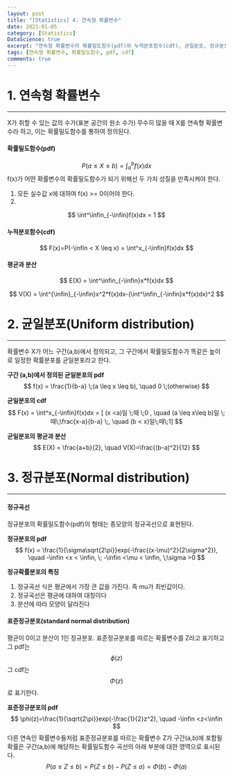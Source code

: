 ```yaml
---
layout: post
title: "[Statistics] 4. 연속형 확률변수"
date: 2021-01-05
category: [Statistics]
DataScience: true
excerpt: "연속형 확률변수의 확률밀도함수(pdf)와 누적분포함수(cdf), 균일분포, 정규분포"
tags: [연속형 확률변수, 확률밀도함수, pdf, cdf]
comments: true
---
```




# 1. 연속형 확률변수

---

X가 취할 수 있는 값의 수가(표본 공간의 원소 수가) 무수히 많을 때 X를 연속형 확률변수라 하고, 이는 확률밀도함수를 통하여 정의된다.



#### 확률밀도함수(pdf)

$$
P(a \leq X \leq b) = \int^b_af(x)dx
$$
f(x)가 어떤 확률변수의 확률밀도함수가 되기 위해선 두 가지 성질을 만족시켜야 한다.

1. 모든 실수값 x에 대하여 f(x) >= 0이어야 한다.
2. 
$$
\int^\infin_{-\infin}f(x)dx = 1
$$



#### 누적분포함수(cdf)

$$
F(x)=P(-\infin < X \leq x) = \int^x_{-\infin}f(x)dx
$$



#### 평균과 분산

$$
E(X) = \int^\infin_{-\infin}x*f(x)dx
$$

$$
V(X) = \int^{\infin}_{-\infin}x^2*f(x)dx-(\int^\infin_{-\infin}x*f(x)dx)^2
$$





# 2. 균일분포(Uniform distribution)

---

확률변수 X가 어느 구간(a,b)에서 정의되고, 그 구간에서 확률밀도함수가 똑같은 높이로 일정한 확률분포를 균일분포라고 한다. 

**구간 (a,b)에서 정의된 균일분포의 pdf**
$$
f(x) = \frac{1}{b-a} \;(a \leq x \leq b), \quad 0 \;(otherwise)
$$


**균일분포의 cdf**
$$
F(x) = \int^x_{-\infin}f(x)dx = [ (x <a)일 \;때 \;0 , \quad (a \leq x\leq b)일 \;때\;\frac{x-a}{b-a} \;, \quad (b < x)일\;때\;1]
$$


**균일분포의 평균과 분산**
$$
E(X) = \frac{a+b}{2}, \quad V(X)=\frac{(b-a)^2}{12}
$$



# 3. 정규분포(Normal distribution)

---

#### 정규곡선

정규분포의 확률밀도함수(pdf)의 형태는 종모양의 정규곡선으로 표현된다.

**정규분포의 pdf**
$$
f(x) = \frac{1}{\sigma\sqrt{2\pi}}exp(-\frac{(x-\mu)^2}{2\sigma^2}), \quad -\infin <x < \infin, \; -\infin <\mu < \infin, \;\sigma >0
$$


**정규확률분포의 특징**

1. 정규곡선 식은 평균에서 가장 큰 값을 가진다. 즉 mu가 최빈값이다.
2. 정규곡선은 평균에 대하여 대칭이다
3. 분산에 따라 모양이 달라진다



#### 표준정규분포(standard normal distribution)

평균이 0이고 분산이 1인 정규분포. 표준정규분포를 따르는 확률변수를 Z라고 표기하고 그 pdf는 
$$
\phi(z)
$$
그 cdf는 
$$
\Phi(z)
$$
로 표기한다.



**표준정규분포의 pdf**
$$
\phi(z)=\frac{1}{\sqrt{2\pi}}exp(-\frac{1}{2}z^2), \quad -\infin <z<\infin
$$
다른 연속인 확률변수들처럼 표준정규분포를 따르는 확률변수 Z가 구간(a,b)에 포함될 확률은 구간(a,b)에 해당하는 확률밀도함수 곡선의 아래 부분에 대한 영역으로 표시된다.
$$
P(a \leq Z \leq b) = P(Z\leq b)-P(Z\leq a)= \Phi(b)-\Phi(a)
$$
